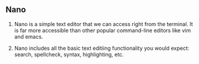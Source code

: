 ## Nano

1. Nano is a simple text editor that we can access right from the terminal. It is far more accessible than other popular command-line editors like vim and emacs.

2. Nano includes all the basic text editiing functionality you would expect: search, spellcheck, syntax, highlighting, etc.